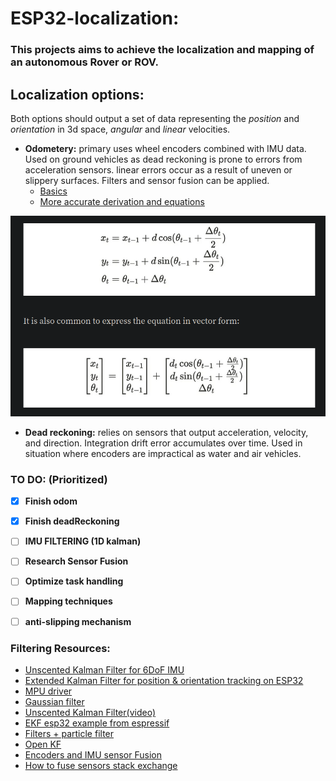 # ESP32-localization:
### This projects aims to achieve the localization and mapping of an autonomous Rover or ROV.

## Localization options: 
Both options should output a set of data representing the _position_ and _orientation_ 
in 3d space, _angular_ and _linear_ velocities.
    
- **Odometery:** 
     primary uses wheel encoders combined with IMU data. Used on ground vehicles as dead reckoning is prone to errors from acceleration sensors.
linear errors occur as a result of uneven or slippery surfaces. Filters and sensor fusion can be applied. 
  - [Basics](https://www.youtube.com/watch?v=LrsTBWf6Wsc&t=498s)
  - [More accurate derivation and equations](https://medium.com/@nahmed3536/wheel-odometry-model-for-differential-drive-robotics-91b85a012299)
  
![img.png](img.png)




- **Dead reckoning:** relies on sensors that output acceleration, velocity, and direction. Integration drift error accumulates over time. Used in situation where encoders 
are impractical as water and air vehicles.


### TO DO: (Prioritized)
- [x]  __Finish odom__ 
- [x] __Finish deadReckoning__
- [ ] __IMU FILTERING (1D kalman)__
- [ ] __Research Sensor Fusion__
- [ ] __Optimize task handling__
- [ ] __Mapping techniques__
- [ ] __anti-slipping mechanism__



### Filtering Resources:
- [Unscented Kalman Filter for 6DoF IMU](https://github.com/JChunX/ukf)
- [Extended Kalman Filter for position & orientation tracking on ESP32 ](https://github.com/JChunX/imu-kalman)
- [MPU driver](https://github.com/natanaeljr/esp32-MPU-driver)
- [Gaussian filter](https://www.youtube.com/watch?v=oPgfa6G2AxE)
- [Unscented Kalman Filter(video)](https://www.youtube.com/watch?v=c_6WDC66aVk)
- [EKF esp32 example from espressif](https://docs.espressif.com/projects/esp-dsp/en/latest/esp32/esp-dsp-examples.html)
- [Filters + particle filter](https://github.com/baggepinnen/LowLevelParticleFilters.jl)
- [Open KF](https://github.com/Al-khwarizmi-780/OpenKF)
- [Encoders and IMU sensor Fusion](https://medium.com/hackernoon/ghost-iv-sensor-fusion-encoders-imu-c099dd40a7b)
- [How to fuse sensors stack exchange](https://robotics.stackexchange.com/questions/22115/how-to-actually-fuse-sensor-using-extended-kalman-filter)
